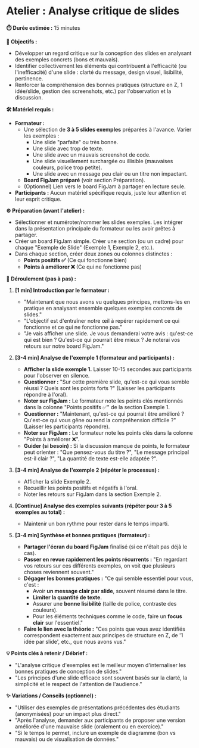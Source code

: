 # Atelier : Analyse critique de slides

**⏱️ Durée estimée :** 15 minutes

**🎯 Objectifs :**
* Développer un regard critique sur la conception des slides en analysant des exemples concrets (bons et mauvais).
* Identifier collectivement les éléments qui contribuent à l'efficacité (ou l'inefficacité) d'une slide : clarté du message, design visuel, lisibilité, pertinence.
* Renforcer la compréhension des bonnes pratiques (structure en Z, 1 idée/slide, gestion des screenshots, etc.) par l'observation et la discussion.

**🛠️ Matériel requis :**
* **Formateur :**
    * Une sélection de **3 à 5 slides exemples** préparées à l'avance. Varier les exemples :
        * Une slide "parfaite" ou très bonne.
        * Une slide avec trop de texte.
        * Une slide avec un mauvais screenshot de code.
        * Une slide visuellement surchargée ou illisible (mauvaises couleurs, police trop petite).
        * Une slide avec un message peu clair ou un titre non impactant.
    * **Board FigJam préparé** (voir section Préparation).
    * (Optionnel) Lien vers le board FigJam à partager en lecture seule.
* **Participants :** Aucun matériel spécifique requis, juste leur attention et leur esprit critique.

**⚙️ Préparation (avant l'atelier) :**
* Sélectionner et numéroter/nommer les slides exemples. Les intégrer dans la présentation principale du formateur ou les avoir prêtes à partager.
* Créer un board FigJam simple. Créer une section (ou un cadre) pour chaque "Exemple de Slide" (Exemple 1, Exemple 2, etc.).
* Dans chaque section, créer deux zones ou colonnes distinctes :
    * **Points positifs ✅** (Ce qui fonctionne bien)
    * **Points à améliorer ❌** (Ce qui ne fonctionne pas)

**🚀 Déroulement (pas à pas) :**

1.  **[1 min] Introduction par le formateur :**
    * "Maintenant que nous avons vu quelques principes, mettons-les en pratique en analysant ensemble quelques exemples concrets de slides."
    * "L'objectif est d'entraîner notre œil à repérer rapidement ce qui fonctionne et ce qui ne fonctionne pas."
    * "Je vais afficher une slide. Je vous demanderai votre avis : qu'est-ce qui est bien ? Qu'est-ce qui pourrait être mieux ? Je noterai vos retours sur notre board FigJam."

2.  **[3-4 min] Analyse de l'exemple 1 (formateur and participants) :**
    * **Afficher la slide exemple 1.** Laisser 10-15 secondes aux participants pour l'observer en silence.
    * **Questionner :** "Sur cette première slide, qu'est-ce qui vous semble réussi ? Quels sont les points forts ?" (Laisser les participants répondre à l'oral).
    * **Noter sur FigJam :** Le formateur note les points clés mentionnés dans la colonne "Points positifs ✅" de la section Exemple 1.
    * **Questionner :** "Maintenant, qu'est-ce qui pourrait être amélioré ? Qu'est-ce qui vous gêne ou rend la compréhension difficile ?" (Laisser les participants répondre).
    * **Noter sur FigJam :** Le formateur note les points clés dans la colonne "Points à améliorer ❌".
    * **Guider (si besoin) :** Si la discussion manque de points, le formateur peut orienter : "Que pensez-vous du titre ?", "Le message principal est-il clair ?", "La quantité de texte est-elle adaptée ?".

3.  **[3-4 min] Analyse de l'exemple 2 (répéter le processus) :**
    * Afficher la slide Exemple 2.
    * Recueillir les points positifs et négatifs à l'oral.
    * Noter les retours sur FigJam dans la section Exemple 2.

4.  **[Continue] Analyse des exemples suivants (répéter pour 3 à 5 exemples au total) :**
    * Maintenir un bon rythme pour rester dans le temps imparti.

5.  **[3-4 min] Synthèse et bonnes pratiques (formateur) :**
    * **Partager l'écran du board FigJam** finalisé (si ce n'était pas déjà le cas).
    * **Passer en revue rapidement les points récurrents :** "En regardant vos retours sur ces différents exemples, on voit que plusieurs choses reviennent souvent."
    * **Dégager les bonnes pratiques :** "Ce qui semble essentiel pour vous, c'est :
        * Avoir **un message clair par slide**, souvent résumé dans le titre.
        * **Limiter la quantité de texte**.
        * Assurer une **bonne lisibilité** (taille de police, contraste des couleurs).
        * Pour les éléments techniques comme le code, faire un **focus clair** sur l'essentiel."
    * **Faire le lien avec la théorie :** "Ces points que vous avez identifiés correspondent exactement aux principes de structure en Z, de '1 idée par slide', etc., que nous avons vus."

**💡 Points clés à retenir / Débrief :**
* "L'analyse critique d'exemples est le meilleur moyen d'internaliser les bonnes pratiques de conception de slides."
* "Les principes d'une slide efficace sont souvent basés sur la clarté, la simplicité et le respect de l'attention de l'audience."

**✨ Variations / Conseils (optionnel) :**
* "Utiliser des exemples de présentations précédentes des étudiants (anonymisées) pour un impact plus direct."
* "Après l'analyse, demander aux participants de proposer une version améliorée d'une mauvaise slide (oralement ou en exercice)."
* "Si le temps le permet, inclure un exemple de diagramme (bon vs mauvais) ou de visualisation de données."